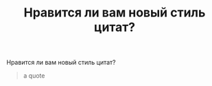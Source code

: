 ﻿---
title: "Нравится ли вам новый стиль цитат?"
se.owner.user_id: 337540
se.owner.display_name: "Victor VosMottor thanks Monica"
se.owner.link: "https://ru.meta.stackoverflow.com/users/337540/victor-vosmottor-thanks-monica"
se.link: "https://ru.meta.stackoverflow.com/questions/10283/%d0%9d%d1%80%d0%b0%d0%b2%d0%b8%d1%82%d1%81%d1%8f-%d0%bb%d0%b8-%d0%b2%d0%b0%d0%bc-%d0%bd%d0%be%d0%b2%d1%8b%d0%b9-%d1%81%d1%82%d0%b8%d0%bb%d1%8c-%d1%86%d0%b8%d1%82%d0%b0%d1%82"
se.question_id: 10283
se.post_type: question
se.score: 0
---
<p>Нравится ли вам новый стиль цитат?</p>

<blockquote>
  <p>a quote</p>
</blockquote>
